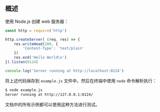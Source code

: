 ## 概述

使用 Node.js 创建 web 服务器：

```js
const http = require('http')

http.createServer( (req, res) => {
    res.writeHead(200, {
        'Content-Type': 'text/plain'
    })
    res.end('Hello World\n')
}).listen(8124)

console.log('Server running at http://localhost:8124')
```

将上述代码保存到 `example.js` 文件中，然后在终端中使用 `node` 命令解析执行：

```bash
$ node example.js
Server running at http://127.0.0.1:8124/
```

文档中的所有示例都可以使用这种方法进行测试。